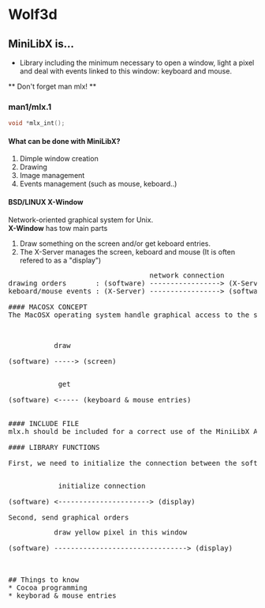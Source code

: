 # Wolf3d

## MiniLibX is...
- Library including the minimum necessary to open a window, light a pixel and deal with events linked to this window: keyboard and mouse. 

** Don't forget man mlx! **  

### man1/mlx.1
```c
void *mlx_int();
```
#### What can be done with MiniLibX?
1. Dimple window creation
2. Drawing
3. Image management
4. Events management (such as mouse, keboard..)

#### BSD/LINUX X-Window
Network-oriented graphical system for Unix.<br>
**X-Window** has tow main parts
1. Draw something on the screen and/or get keboard entries.
2. The X-Server manages the screen, keboard and mouse (It is often refered to as a "display")
<pre>                                  network connection  
drawing orders       : (software) -----------------> (X-Server)  
keboard/mouse events : (X-Server) -----------------> (software)  

#### MACOSX CONCEPT
The MacOSX operating system handle graphical access to the screen (or "display")<br>

<pre>           draw<br>
(software) -----> (screen)<br>
<pre>            get<br>
(software) <----- (keyboard & mouse entries)<br>

#### INCLUDE FILE
mlx.h should be included for a correct use of the MiniLibX API. It only contains function proto types, no structure is needed.

#### LIBRARY FUNCTIONS

First, we need to initialize the connection between the software and display.<br>
<pre>            initialize connection<br>
(software) <----------------------> (display)<br>
Second, send graphical orders
<pre>           draw yellow pixel in this window<br>
(software) --------------------------------> (display)<br>


## Things to know
* Cocoa programming
* keyborad & mouse entries
